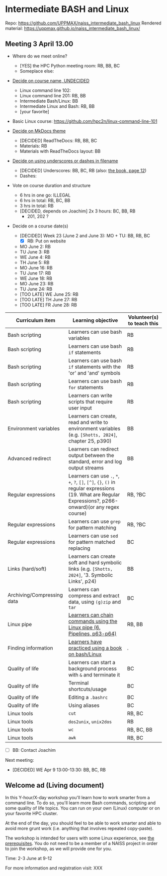 # Intermediate BASH and Linux

Repo: <https://github.com/UPPMAX/naiss_intermediate_bash_linux>
Rendered material: <https://uppmax.github.io/naiss_intermediate_bash_linux/>

## Meeting 3 April 13.00

- Where do we meet online?
    - [YES] the HPC Python meeting room: RB, BB, BC
    - Someplace else:
- [Decide on course name, UNDECIDED](https://github.com/UPPMAX/naiss_intermediate_bash_linux/issues/9)
    - Linux command line 102:
    - Linux command line 201: RB, BB
    - Intermediate Bash/Linux: BB
    - Intermediate Linux and Bash: RB, BB
    - [your favorite]
- Basic Linux course: <https://github.com/hpc2n/linux-command-line-101>
- [Decide on MkDocs theme](https://github.com/UPPMAX/naiss_intermediate_bash_linux/issues/10)
    - [DECIDED] ReadTheDocs: RB, BB, BC
    - Materials: RB
    - Materials with ReadTheDocs layout: BB
- [Decide on using underscores or dashes in filename](https://github.com/UPPMAX/naiss_intermediate_bash_linux/issues/12)
    - [DECIDED] Underscores: BB, BC, RB (also: [the book, page 12](https://github.com/UPPMAX/naiss_intermediate_bash_linux/blob/main/docs/books/the_linux_command_line.pdf))
    - Dashes:

- Vote on course duration and structure
    - 6 hrs in one go: ILLEGAL
    - 6 hrs in total: RB, BC, BB
    - 3 hrs in total: RB
    - [DECIDED, depends on Joachim] 2x 3 hours: BC, BB, RB
        - 201, 202 ?

- Decide on a course date(s)
    - [DECIDED] Week 23 (June 2 and June 3): MO + TU: BB, RB, BC
        - [x] RB: Put on website
    - MO June 2: RB
    - TU June 3: RB
    - WE June 4: RB
    - TH June 5: RB
    - MO June 16: RB
    - TU June 17: RB
    - WE June 18: RB
    - MO June 23: RB
    - TU June 24: RB
    - [TOO LATE] WE June 25: RB
    - [TOO LATE] TH June 27: RB
    - [TOO LATE] FR June 28: RB

<!-- markdownlint-disable MD013 --><!-- Tables cannot be split up over lines, hence will break 80 characters per line -->

Curriculum item                                                                |Learning objective                                                                                                                                          |Volunteer(s) to teach this
-------------------------------------------------------------------------------|------------------------------------------------------------------------------------------------------------------------------------------------------------|--------------------------
Bash scripting                                                                 |Learners can use bash variables                                                                                                                             |RB
Bash scripting                                                                 |Learners can use bash `if` statements                                                                                                                       |RB
Bash scripting                                                                 |Learners can use bash `if` statements with the 'or' and 'and' symbols                                                                                       |RB
Bash scripting                                                                 |Learners can use bash `for` statements                                                                                                                      |RB
Bash scripting                                                                 |Learners can write scripts that require user input                                                                                                          |RB
Environment variables                                                          |Learners can create, read and write to environment variables (e.g. `[Shotts, 2024]`, chapter 25, p390)                                                      |BB
Advanced redirect                                                              |Learners can redirect output between the standard, error and log output streams                                                                             |BB
Regular expressions                                                            |Learners can use `.`, `*`, `+`, `?`, `[]`, `[^]`, `{}`, `()` in regular expressions (19. What are Regular Expressions?, p266-onward)(or any regex course)   |RB, ?BC
Regular expressions                                                            |Learners can use `grep` for pattern matching                                                                                                                |RB, ?BC
Regular expressions                                                            |Learners can use `sed` for pattern matched replacing                                                                                                        |BC
Links (hard/soft)                                                              |Learners can create soft and hard symbolic links (e.g. `[Shotts, 2024]`, '3. Symbolic Links', p24)                                                          |BB
Archiving/Compressing data                                                     |Learners can compress and extract data, using `(g)zip` and `tar`                                                                                            |BC
Linux pipe                                                                     |[Learners can chain commands using the Linux pipe (6. Pipelines, p63-p64)](https://github.com/UPPMAX/naiss_intermediate_bash_linux/issues/6)                |RB, BB
Finding information                                                            |[Learners have practiced using a book on bash/Linux](https://github.com/UPPMAX/naiss_intermediate_bash_linux/issues/7)                                      |.
Quality of life                                                                |Learners can start a background process with `&` and terminate it                                                                                           |BC
Quality of life                                                                |Terminal shortcuts/usage                                                                                                                                    |BC
Quality of life                                                                |Editing a `.bashrc`                                                                                                                                         |BC
Quality of life                                                                |Using aliases                                                                                                                                               |BC
Linux tools                                                                    |`cut`                                                                                                                                                       |RB, BC
Linux tools                                                                    |`dos2unix`, `unix2dos`                                                                                                                                      |RB
Linux tools                                                                    |`wc`                                                                                                                                                        |RB, BC, BB
Linux tools                                                                    |`awk`                                                                                                                                                        |RB, BC

<!-- markdownlint-enable MD013 -->

- [ ] BB: Contact Joachim

Next meeting:

- [DECIDED] WE Apr 9 13:00-13:30: BB, BC, RB

## Welcome ad (Living document)

<!-- markdownlint-disable MD013 --><!-- Keep lines as-is, for easy copy-pasting -->

In this Y-hour/X-day workshop you'll learn how to work smarter from a command line. To do so, you'll learn more Bash commands, scripting and some quality of life topics. You can run on your own (Linux) computer or on your favorite HPC cluster.

At the end of the day, you should feel to be able to work smarter and able to avoid more grunt work (i.e. anything that involves repeated copy-paste).

The workshop is intended for users with some Linux experience, see [the prerequisites](https://uppmax.github.io/naiss_intermediate_bash_linux/prerequisites/). You do not need to be a member of a NAISS project in order to join the workshop, as we will provide one for you.

Time: 2-3 June at 9-12

For more information and registration visit: XXX

<!-- markdownlint-enable MD013 -->
